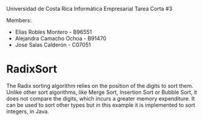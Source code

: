 Universidad de Costa Rica
Informática Empresarial
Tarea Corta #3

Members:

- Elías Robles Montero - B96551
- Alejandra Camacho Ochoa - B91470
- Jose Salas Calderón - C07051

# RadixSort
The Radix sorting algorithm relies on the position of the digits to sort them.
Unlike other sort algorithms, like Merge Sort, Insertion Sort or Bubble Sort, it does not compare the digits, which incurs a greater memory expenditure.
It can be used to sort other types but in this example it is implemented to sort integers, in Java.


